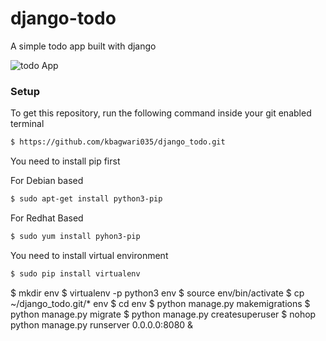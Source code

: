 # django-todo
A simple todo app built with django

![todo App](https://raw.githubusercontent.com/shreys7/kbagwari035/develop/staticfiles/todoApp.png)
### Setup
To get this repository, run the following command inside your git enabled terminal
```bash
$ https://github.com/kbagwari035/django_todo.git
```
You need to install pip first

For Debian based
```bash
$ sudo apt-get install python3-pip
```
For Redhat Based
```bash
$ sudo yum install pyhon3-pip
```
You need to install virtual environment
```bash
$ sudo pip install virtualenv
```
$ mkdir env
$ virtualenv -p python3 env
$ source env/bin/activate
$ cp ~/django_todo.git/* env
$ cd env
$ python manage.py makemigrations
$ python manage.py migrate
$ python manage.py createsuperuser
$ nohop python manage.py runserver 0.0.0.0:8080 &
